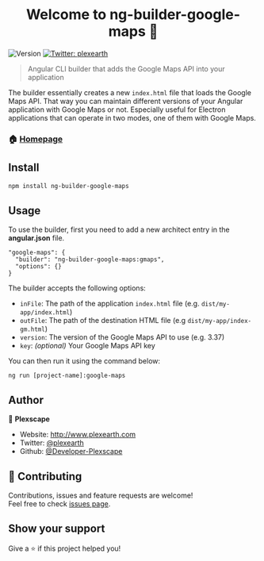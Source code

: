 <h1 align="center">Welcome to ng-builder-google-maps 👋</h1>
<p>
  <img alt="Version" src="https://img.shields.io/badge/version-1.0.0-blue.svg?cacheSeconds=2592000" />
  <a href="https://twitter.com/plexearth" target="_blank">
    <img alt="Twitter: plexearth" src="https://img.shields.io/twitter/follow/plexearth.svg?style=social" />
  </a>
</p>

> Angular CLI builder that adds the Google Maps API into your application

The builder essentially creates a new `index.html` file that loads the Google Maps API. That way you can maintain different versions of your Angular application with Google Maps or not. Especially useful for Electron applications that can operate in two modes, one of them with Google Maps.

### 🏠 [Homepage](https://github.com/Developer-Plexscape/ng-builder-google-maps)

## Install

```sh
npm install ng-builder-google-maps
```

## Usage

To use the builder, first you need to add a new architect entry in the **angular.json** file.

```
"google-maps": {
  "builder": "ng-builder-google-maps:gmaps",
  "options": {}
}
```

The builder accepts the following options:

- `inFile`: The path of the application `index.html` file (e.g. `dist/my-app/index.html`)
- `outFile`: The path of the destination HTML file (e.g `dist/my-app/index-gm.html`)
- `version`: The version of the Google Maps API to use (e.g. 3.37)
- `key`: *(optional)* Your Google Maps API key

You can then run it using the command below:

`ng run [project-name]:google-maps`

## Author

👤 **Plexscape**

* Website: http://www.plexearth.com
* Twitter: [@plexearth](https://twitter.com/plexearth)
* Github: [@Developer-Plexscape](https://github.com/Developer-Plexscape)

## 🤝 Contributing

Contributions, issues and feature requests are welcome!<br />Feel free to check [issues page](https://github.com/Developer-Plexscape/ng-builder-google-maps/issues). 

## Show your support

Give a ⭐️ if this project helped you!
